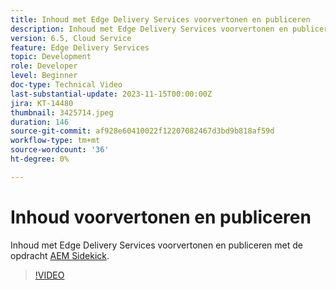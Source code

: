 ```yaml
---
title: Inhoud met Edge Delivery Services voorvertonen en publiceren
description: Inhoud met Edge Delivery Services voorvertonen en publiceren met de AEM Sidekick
version: 6.5, Cloud Service
feature: Edge Delivery Services
topic: Development
role: Developer
level: Beginner
doc-type: Technical Video
last-substantial-update: 2023-11-15T00:00:00Z
jira: KT-14480
thumbnail: 3425714.jpeg
duration: 146
source-git-commit: af928e60410022f12207082467d3bd9b818af59d
workflow-type: tm+mt
source-wordcount: '36'
ht-degree: 0%

---
```



# Inhoud voorvertonen en publiceren

Inhoud met Edge Delivery Services voorvertonen en publiceren met de opdracht [AEM Sidekick](./sidekick.md).

>[!VIDEO](https://video.tv.adobe.com/v/3425714/?learn=on)
